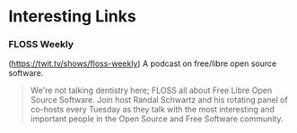 # Interesting Links

### FLOSS Weekly
(https://twit.tv/shows/floss-weekly)
A podcast on free/libre open source software.
>We're not talking dentistry here; FLOSS all about Free Libre Open Source Software. Join host Randal Schwartz and his rotating panel of co-hosts every Tuesday as they talk with the most interesting and important people in the Open Source and Free Software community.
